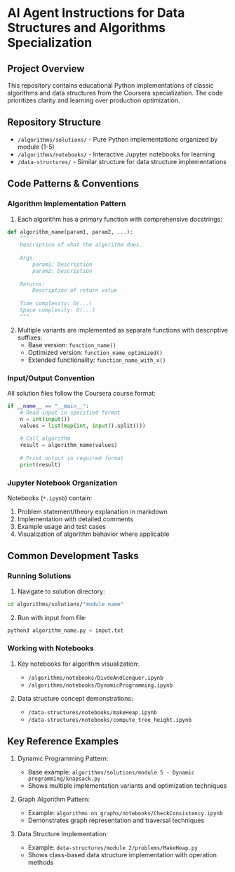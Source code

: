 # AI Agent Instructions for Data Structures and Algorithms Specialization

## Project Overview
This repository contains educational Python implementations of classic algorithms and data structures from the Coursera specialization. The code prioritizes clarity and learning over production optimization.

## Repository Structure
- `/algorithms/solutions/` - Pure Python implementations organized by module (1-5)
- `/algorithms/notebooks/` - Interactive Jupyter notebooks for learning
- `/data-structures/` - Similar structure for data structure implementations

## Code Patterns & Conventions

### Algorithm Implementation Pattern
1. Each algorithm has a primary function with comprehensive docstrings:
```python
def algorithm_name(param1, param2, ...):
    """
    Description of what the algorithm does.
    
    Args:
        param1: Description
        param2: Description
    
    Returns:
        Description of return value
        
    Time complexity: O(...)
    Space complexity: O(...)
    """
```

2. Multiple variants are implemented as separate functions with descriptive suffixes:
   - Base version: `function_name()`
   - Optimized version: `function_name_optimized()`
   - Extended functionality: `function_name_with_x()`

### Input/Output Convention
All solution files follow the Coursera course format:
```python
if __name__ == "__main__":
    # Read input in specified format
    n = int(input())
    values = list(map(int, input().split()))
    
    # Call algorithm
    result = algorithm_name(values)
    
    # Print output in required format
    print(result)
```

### Jupyter Notebook Organization
Notebooks (`*.ipynb`) contain:
1. Problem statement/theory explanation in markdown
2. Implementation with detailed comments
3. Example usage and test cases
4. Visualization of algorithm behavior where applicable

## Common Development Tasks

### Running Solutions
1. Navigate to solution directory:
```bash
cd algorithms/solutions/"module name"
```
2. Run with input from file:
```bash
python3 algorithm_name.py < input.txt
```

### Working with Notebooks
1. Key notebooks for algorithm visualization:
   - `/algorithms/notebooks/DivdeAndConquer.ipynb`
   - `/algorithms/notebooks/DynamicProgramming.ipynb`

2. Data structure concept demonstrations:
   - `/data-structures/notebooks/makeHeap.ipynb`
   - `/data-structures/notebooks/compute_tree_height.ipynb`

## Key Reference Examples

1. Dynamic Programming Pattern:
   - Base example: `algorithms/solutions/module 5 - Dynamic programming/knapsack.py`
   - Shows multiple implementation variants and optimization techniques

2. Graph Algorithm Pattern:
   - Example: `algorithms on graphs/notebooks/CheckConsistency.ipynb`
   - Demonstrates graph representation and traversal techniques

3. Data Structure Implementation:
   - Example: `data-structures/module 2/problems/MakeHeap.py`
   - Shows class-based data structure implementation with operation methods